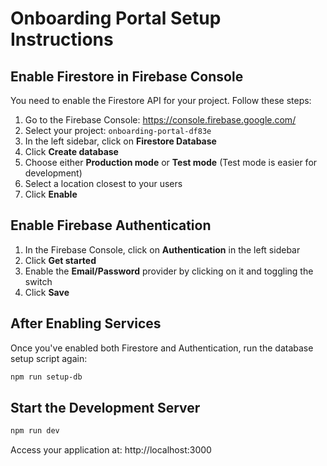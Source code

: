 # Onboarding Portal Setup Instructions

## Enable Firestore in Firebase Console

You need to enable the Firestore API for your project. Follow these steps:

1. Go to the Firebase Console: https://console.firebase.google.com/
2. Select your project: `onboarding-portal-df83e`
3. In the left sidebar, click on **Firestore Database**
4. Click **Create database**
5. Choose either **Production mode** or **Test mode** (Test mode is easier for development)
6. Select a location closest to your users
7. Click **Enable**

## Enable Firebase Authentication

1. In the Firebase Console, click on **Authentication** in the left sidebar
2. Click **Get started**
3. Enable the **Email/Password** provider by clicking on it and toggling the switch
4. Click **Save**

## After Enabling Services

Once you've enabled both Firestore and Authentication, run the database setup script again:

```bash
npm run setup-db
```

## Start the Development Server

```bash
npm run dev
```

Access your application at: http://localhost:3000
